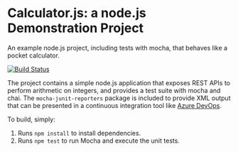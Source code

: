 Calculator.js: a node.js Demonstration Project
==============================================
An example node.js project, including tests with mocha, that behaves like
a pocket calculator.

[![Build Status](https://jawaddhair.visualstudio.com/PartsUnlimitedKeyVault/_apis/build/status/jawaddhair.calculator?branchName=master)](https://jawaddhair.visualstudio.com/PartsUnlimitedKeyVault/_build/latest?definitionId=5&branchName=master)

The project contains a simple node.js application that exposes REST APIs
to perform arithmetic on integers, and provides a test suite with mocha
and chai.  The `mocha-junit-reporters` package is included to provide XML
output that can be presented in a continuous integration tool like
[Azure DevOps](https://azure.com/devops).

To build, simply:

1. Runs `npm install` to install dependencies.
2. Runs `npm test` to run Mocha and execute the unit tests.

